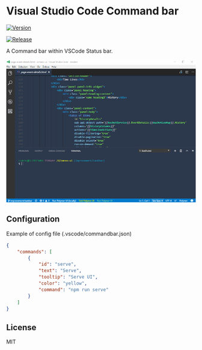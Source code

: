 # Visual Studio Code Command bar

[![Version](http://vsmarketplacebadge.apphb.com/version/gsppvo.vscode-commandbar.svg)](https://marketplace.visualstudio.com/items?itemName=gsppvo.vscode-commandbar)

[![Release](https://img.shields.io/github/release/vscode-commandbar/vscode-commandbar.svg)](https://github.com/ppatotski/vscode-commandbar/releases)

A Command bar within VSCode Status bar.

[![Demo](demo.gif)](demo.gif)


## Configuration

Example of config file (.vscode/commandbar.json)

```json
{
	"commands": [
		{
			"id": "serve",
			"text": "Serve",
			"tooltip": "Serve UI",
			"color": "yellow",
			"command": "npm run serve"
		}
	]
}
```

## License

MIT
